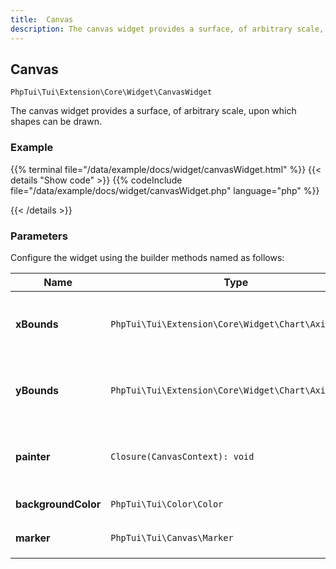 ```yaml
---
title:  Canvas 
description: The canvas widget provides a surface, of arbitrary scale, upon which shapes can be drawn.
---
```

##  Canvas 

`PhpTui\Tui\Extension\Core\Widget\CanvasWidget`

The canvas widget provides a surface, of arbitrary scale, upon which shapes can be drawn.
### Example

{{% terminal file="/data/example/docs/widget/canvasWidget.html" %}}
{{< details "Show code"  >}}
{{% codeInclude file="/data/example/docs/widget/canvasWidget.php" language="php" %}}

{{< /details >}}
### Parameters

Configure the widget using the builder methods named as follows:

| Name | Type | Description |
| --- | --- | --- |
| **xBounds** | `PhpTui\Tui\Extension\Core\Widget\Chart\AxisBounds` | Bounds of the X Axis. Must be set if the canvas is to render. |
| **yBounds** | `PhpTui\Tui\Extension\Core\Widget\Chart\AxisBounds` | Bounds of the Y Axis. Must be set if the canvas is to render. |
| **painter** | `Closure(CanvasContext): void` | The painter closure can draw shapes onto the canvas. |
| **backgroundColor** | `PhpTui\Tui\Color\Color` | Background color |
| **marker** | `PhpTui\Tui\Canvas\Marker` | The marker type to use, e.g. `Marker::Braille` |